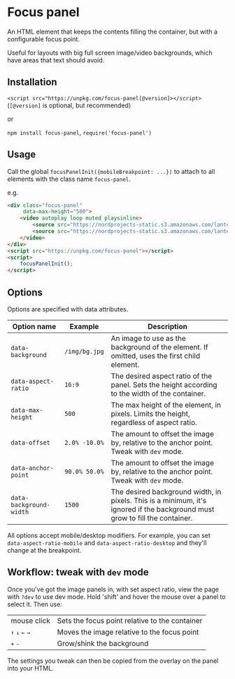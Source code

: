 # Focus panel

An HTML element that keeps the contents filling the container, but with a
configurable focus point.

Useful for layouts with big full screen image/video backgrounds, which have
areas that text should avoid.

## Installation

`<script src="https://unpkg.com/focus-panel[@version]></script>` (`[@version]` is optional, but recommended)

or

`npm install focus-panel`, `require('focus-panel')`

## Usage

Call the global `focusPanelInit({mobileBreakpoint: ...})` to attach to all
elements with the class name `focus-panel`.

e.g.

```html
<div class="focus-panel"
     data-max-height="500">
    <video autoplay loop muted playsinline>
        <source src="https://nordprojects-static.s3.amazonaws.com/lantern/lantern-hero-mobile.mp4" type="video/mp4">
        <source src="https://nordprojects-static.s3.amazonaws.com/lantern/lantern-hero-mobile.webm" type="video/webm">
    </video>
</div>
<script src="https://unpkg.com/focus-panel"></script>
<script>
    focusPanelInit();
</script>
```

## Options

Options are specified with data attributes.

| Option name              | Example       | Description                      | 
| ------------------------ | ------------- | -------------------------------- |
| `data-background`        | `/img/bg.jpg` | An image to use as the background of the element. If omitted, uses the first child element.
| `data-aspect-ratio`      | `16:9`        | The desired aspect ratio of the panel. Sets the height according to the width of the container.
| `data-max-height`        | `500`         | The max height of the element, in pixels. Limits the height, regardless of aspect ratio.
| `data-offset`            | `2.0% -10.0%` | The amount to offset the image by, relative to the anchor point. Tweak with `dev` mode.
| `data-anchor-point`      | `90.0% 50.0%` | The amount to offset the image by, relative to the anchor point. Tweak with `dev` mode.
| `data-background-width`  | `1500`        | The desired background width, in pixels. This is a minimum, it's ignored if the background must grow to fill the container.

All options accept mobile/desktop modifiers. For example, you can set
`data-aspect-ratio-mobile` and 
`data-aspect-ratio-desktop` and they'll change at the breakpoint.

## Workflow: tweak with `dev` mode

Once you've got the image panels in, with set aspect ratio, view the page with `?dev` to use dev mode. Hold 'shift' and hover the mouse over a panel to select it. Then use:

| | |
| ------------ | ------------------------------------------   |
| mouse click | Sets the focus point relative to the container |
| <kbd>↑</kbd> <kbd>↓</kbd> <kbd>←</kbd> <kbd>→</kbd> | Moves the image relative to the focus point
| <kbd>+</kbd> <kbd>-</kbd> | Grow/shink the background

The settings you tweak can then be copied from the overlay on the panel into your HTML.
